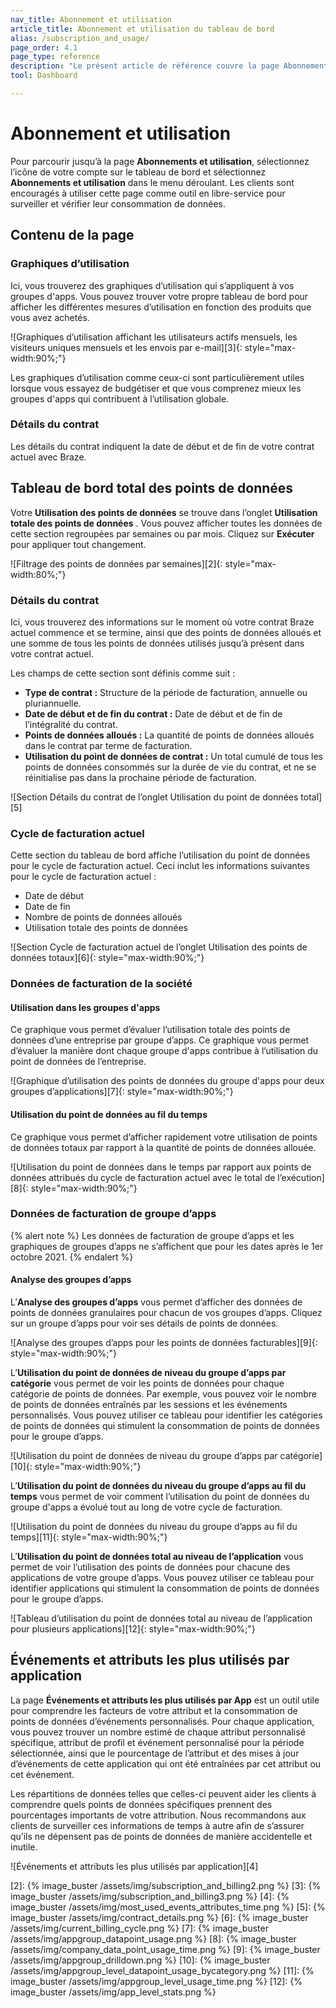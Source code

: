 ```yaml
---
nav_title: Abonnement et utilisation
article_title: Abonnement et utilisation du tableau de bord
alias: /subscription_and_usage/
page_order: 4.1
page_type: reference
description: "Le présent article de référence couvre la page Abonnements et utilisation, où vous pouvez surveiller et vérifier la consommation de données."
tool: Dashboard

---
```


# Abonnement et utilisation

Pour parcourir jusqu’à la page **Abonnements et utilisation**, sélectionnez l’icône de votre compte sur le tableau de bord et sélectionnez **Abonnements et utilisation** dans le menu déroulant. Les clients sont encouragés à utiliser cette page comme outil en libre-service pour surveiller et vérifier leur consommation de données. 

## Contenu de la page

### Graphiques d’utilisation

Ici, vous trouverez des graphiques d’utilisation qui s’appliquent à vos groupes d'apps. Vous pouvez trouver votre propre tableau de bord pour afficher les différentes mesures d’utilisation en fonction des produits que vous avez achetés.

![Graphiques d’utilisation affichant les utilisateurs actifs mensuels, les visiteurs uniques mensuels et les envois par e-mail][3]{: style="max-width:90%;"}

Les graphiques d’utilisation comme ceux-ci sont particulièrement utiles lorsque vous essayez de budgétiser et que vous comprenez mieux les groupes d'apps qui contribuent à l’utilisation globale.

### Détails du contrat

Les détails du contrat indiquent la date de début et de fin de votre contrat actuel avec Braze.

## Tableau de bord total des points de données

Votre **Utilisation des points de données** se trouve dans l’onglet **Utilisation totale des points de données** . Vous pouvez afficher toutes les données de cette section regroupées par semaines ou par mois. Cliquez sur **Exécuter** pour appliquer tout changement.

![Filtrage des points de données par semaines][2]{: style="max-width:80%;"}

### Détails du contrat

Ici, vous trouverez des informations sur le moment où votre contrat Braze actuel commence et se termine, ainsi que des points de données alloués et une somme de tous les points de données utilisés jusqu’à présent dans votre contrat actuel.

Les champs de cette section sont définis comme suit :

- **Type de contrat :** Structure de la période de facturation, annuelle ou pluriannuelle.
- **Date de début et de fin du contrat :** Date de début et de fin de l’intégralité du contrat.
- **Points de données alloués :** La quantité de points de données alloués dans le contrat par terme de facturation.
- **Utilisation du point de données de contrat :** Un total cumulé de tous les points de données consommés sur la durée de vie du contrat, et ne se réinitialise pas dans la prochaine période de facturation.

![Section Détails du contrat de l’onglet Utilisation du point de données total][5]

### Cycle de facturation actuel

Cette section du tableau de bord affiche l’utilisation du point de données pour le cycle de facturation actuel. Ceci inclut les informations suivantes pour le cycle de facturation actuel :

- Date de début 
- Date de fin  
- Nombre de points de données alloués 
- Utilisation totale des points de données 

![Section Cycle de facturation actuel de l’onglet Utilisation des points de données totaux][6]{: style="max-width:90%;"}

### Données de facturation de la société

#### Utilisation dans les groupes d'apps

Ce graphique vous permet d’évaluer l’utilisation totale des points de données d’une entreprise par groupe d’apps. Ce graphique vous permet d’évaluer la manière dont chaque groupe d'apps contribue à l’utilisation du point de données de l’entreprise.

![Graphique d’utilisation des points de données du groupe d'apps pour deux groupes d’applications][7]{: style="max-width:90%;"}

#### Utilisation du point de données au fil du temps

Ce graphique vous permet d’afficher rapidement votre utilisation de points de données totaux par rapport à la quantité de points de données allouée. 

![Utilisation du point de données dans le temps par rapport aux points de données attribués du cycle de facturation actuel avec le total de l’exécution][8]{: style="max-width:90%;"}

### Données de facturation de groupe d’apps

{% alert note %}
Les données de facturation de groupe d’apps et les graphiques de groupes d’apps ne s’affichent que pour les dates après le 1er octobre 2021. 
{% endalert %}

#### Analyse des groupes d’apps

L’**Analyse des groupes d’apps** vous permet d’afficher des données de points de données granulaires pour chacun de vos groupes d’apps. Cliquez sur un groupe d’apps pour voir ses détails de points de données.

![Analyse des groupes d’apps pour les points de données facturables][9]{: style="max-width:90%;"}

L’**Utilisation du point de données de niveau du groupe d’apps par catégorie** vous permet de voir les points de données pour chaque catégorie de points de données. Par exemple, vous pouvez voir le nombre de points de données entraînés par les sessions et les événements personnalisés. Vous pouvez utiliser ce tableau pour identifier les catégories de points de données qui stimulent la consommation de points de données pour le groupe d’apps.

![Utilisation du point de données de niveau du groupe d’apps par catégorie][10]{: style="max-width:90%;"}

L’**Utilisation du point de données du niveau du groupe d’apps au fil du temps** vous permet de voir comment l’utilisation du point de données du groupe d'apps a évolué tout au long de votre cycle de facturation.

![Utilisation du point de données du niveau du groupe d’apps au fil du temps][11]{: style="max-width:90%;"}

L’**Utilisation du point de données total au niveau de l’application** vous permet de voir l’utilisation des points de données pour chacune des applications de votre groupe d’apps. Vous pouvez utiliser ce tableau pour identifier applications qui stimulent la consommation de points de données pour le groupe d’apps.

![Tableau d’utilisation du point de données total au niveau de l’application pour plusieurs applications][12]{: style="max-width:90%;"}

## Événements et attributs les plus utilisés par application

La page **Événements et attributs les plus utilisés par App** est un outil utile pour comprendre les facteurs de votre attribut et la consommation de points de données d’événements personnalisés. Pour chaque application, vous pouvez trouver un nombre estimé de chaque attribut personnalisé spécifique, attribut de profil et événement personnalisé pour la période sélectionnée, ainsi que le pourcentage de l’attribut et des mises à jour d’événements de cette application qui ont été entraînées par cet attribut ou cet événement. 

Les répartitions de données telles que celles-ci peuvent aider les clients à comprendre quels points de données spécifiques prennent des pourcentages importants de votre attribution. Nous recommandons aux clients de surveiller ces informations de temps à autre afin de s’assurer qu’ils ne dépensent pas de points de données de manière accidentelle et inutile. 

![Événements et attributs les plus utilisés par application][4]



[2]: {% image_buster /assets/img/subscription_and_billing2.png %}
[3]: {% image_buster /assets/img/subscription_and_billing3.png %}
[4]: {% image_buster /assets/img/most_used_events_attributes_time.png %}
[5]: {% image_buster /assets/img/contract_details.png %}
[6]: {% image_buster /assets/img/current_billing_cycle.png %}
[7]: {% image_buster /assets/img/appgroup_datapoint_usage.png %}
[8]: {% image_buster /assets/img/company_data_point_usage_time.png %}
[9]: {% image_buster /assets/img/appgroup_drilldown.png %}
[10]: {% image_buster /assets/img/appgroup_level_datapoint_usage_bycategory.png %}
[11]: {% image_buster /assets/img/appgroup_level_usage_time.png %}
[12]: {% image_buster /assets/img/app_level_stats.png %}